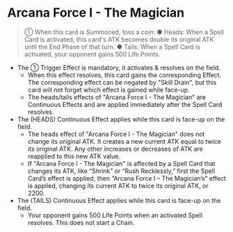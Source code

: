 # Arcana Force I - The Magician

> ① When this card is Summoned, toss a coin: ● Heads: When a Spell Card is activated, this card's ATK becomes double its original ATK until the End Phase of that turn. ● Tails: When a Spell Card is activated, your opponent gains 500 Life Points.

*   The ① Trigger Effect is mandatory, it activates & resolves on the field.
    *   When this effect resolves, this card gains the corresponding Effect. The corresponding effect can be negated by "Skill Drain", but this card will not forget which effect is gained while face-up.
    *   The heads/tails effects of "Arcana Force I - The Magician" are Continuous Effects and are applied immediately after the Spell Card resolves.
*   The (HEADS) Continuous Effect applies while this card is face-up on the field.
    *   The heads effect of "Arcana Force I - The Magician" does not change its original ATK. It creates a new current ATK equal to twice its original ATK. Any other increases or decreases of ATK are reapplied to this new ATK value.
    *   If "Arcana Force I - The Magician" is affected by a Spell Card that changes its ATK, like “Shrink” or “Rush Recklessly,” first the Spell Card’s effect is applied, then “Arcana Force I – The Magician’s” effect is applied, changing its current ATK to twice its original ATK, or 2200.
*   The (TAILS) Continuous Effect applies while this card is face-up on the field.
    *   Your opponent gains 500 Life Points when an activated Spell resolves. This does not start a Chain.
